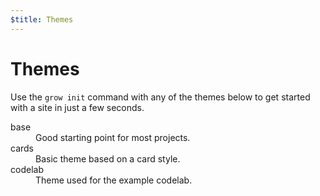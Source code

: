 ```yaml
---
$title: Themes
---
```

# Themes

Use the `grow init` command with any of the themes below to get started with a site in just a few seconds.

<dl>
  <dt>base</dt>
  <dd>Good starting point for most projects.</dd>
  <dt>cards</dt>
  <dd>Basic theme based on a card style.</dd>
  <dt>codelab</dt>
  <dd>Theme used for the example codelab.</dd>
</dl>
